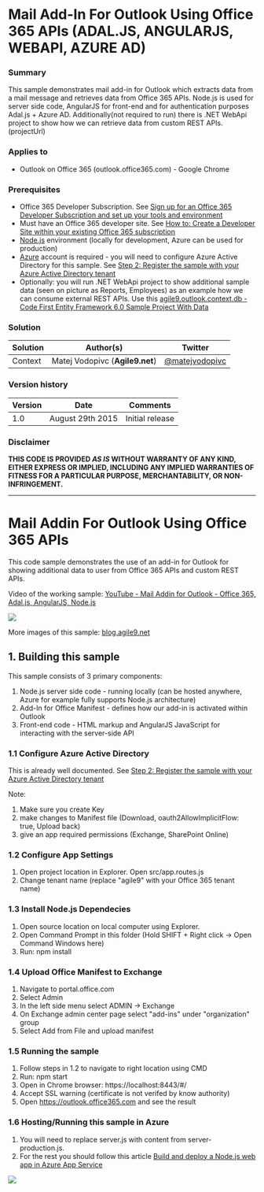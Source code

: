 # Mail Add-In For Outlook Using Office 365 APIs (ADAL.JS, ANGULARJS, WEBAPI, AZURE AD) #

### Summary ###
This sample demonstrates mail add-in for Outlook which extracts data from a mail message and retrieves data from Office 365 APIs. Node.js is used for server side code, AngularJS for front-end and for authentication purposes Adal.js + Azure AD. Additionally(not required to run) there is .NET WebApi project to show how we can retrieve data from custom REST APIs. (projectUrl)

### Applies to ###
-  Outlook on Office 365 (outlook.office365.com) - Google Chrome

### Prerequisites ###
-  Office 365 Developer Subscription. See [Sign up for an Office 365 Developer Subscription and set up your tools and environment](https://msdn.microsoft.com/EN-US/library/office/fp179924.aspx)
-  Must have an Office 365 developer site. See [How to: Create a Developer Site within your existing Office 365 subscription](https://msdn.microsoft.com/en-us/library/office/jj692554.aspx)
-  [Node.js](https://nodejs.org) environment (locally for development, Azure can be used for production)
- [Azure](http://azure.microsoft.com) account is required - you will need to configure Azure Active Directory for this sample. See [Step 2: Register the sample with your Azure Active Directory tenant](https://github.com/AzureADSamples/SinglePageApp-AngularJS-DotNet#step-2--register-the-sample-with-your-azure-active-directory-tenant)
- Optionally: you will run .NET WebApi project to show additional sample data (seen on picture as Reports, Employees) as an example how we can consume external REST APIs. Use this [agile9.outlook.context.db - Code First Entity Framework 6.0 Sample Project With Data](https://github.com/matejv1/agile9.outlook.context.db)

### Solution ###
Solution | Author(s) | Twitter
---------|-----------|--------
Context  | Matej Vodopivc (**Agile9.net**) | [@matejvodopivc](https://twitter.com/matejvodopivc)



### Version history ###
Version  | Date | Comments
---------| -----| --------
1.0  | August 29th 2015 | Initial release

### Disclaimer ###
**THIS CODE IS PROVIDED *AS IS* WITHOUT WARRANTY OF ANY KIND, EITHER EXPRESS OR IMPLIED, INCLUDING ANY IMPLIED WARRANTIES OF FITNESS FOR A PARTICULAR PURPOSE, MERCHANTABILITY, OR NON-INFRINGEMENT.**


----------

# Mail Addin For Outlook Using Office 365 APIs #
This code sample demonstrates the use of an add-in for Outlook for showing additional data to user from Office 365 APIs and custom REST APIs.

Video of the working sample:  [YouTube - Mail Addin for Outlook - Office 365, Adal.js, AngularJS, Node.js](https://www.youtube.com/watch?v=EhppDWba6XY)

![](https://agile9blog.files.wordpress.com/2015/08/snagit0.png?w=672&h=372&crop=1)

More images of this sample: [blog.agile9.net](http://blog.agile9.net/2015/08/18/mail-addin-for-outlook-using-office-365-apis-adal-js-angularjs-webapi-azure-ad/)

## 1. Building this sample ##
This sample consists of 3 primary components:

1. Node.js server side code - running locally (can be hosted anywhere, Azure for example fully supports Node.js architecture)
2. Add-In for Office Manifest - defines how our add-in is activated within Outlook
3. Front-end code - HTML markup and AngularJS JavaScript for interacting with the server-side API


### 1.1 Configure Azure Active Directory ###

This is already well documented. See [Step 2: Register the sample with your Azure Active Directory tenant](https://github.com/AzureADSamples/SinglePageApp-AngularJS-DotNet#step-2--register-the-sample-with-your-azure-active-directory-tenant)

Note:
1. Make sure you create Key
2. make changes to Manifest file (Download, oauth2AllowImplicitFlow: true, Upload back)
3. give an app required permissions (Exchange, SharePoint Online)

### 1.2 Configure App Settings ###

1. Open project location in Explorer. Open src/app.routes.js
2. Change tenant name (replace "agile9" with your Office 365 tenant name)

### 1.3 Install Node.js Dependecies ###

1. Open source location on local computer using Explorer. 
2. Open Command Prompt in this folder (Hold SHIFT + Right click -> Open Command Windows here)
3. Run: npm install

### 1.4 Upload Office Manifest to Exchange ###

1. Navigate to portal.office.com
2. Select Admin
3. In the left side menu select ADMIN -> Exchange
4. On Exchange admin center page select "add-ins" under "organization" group
5. Select Add from File and upload manifest

### 1.5 Running the sample

1. Follow steps in 1.2 to navigate to right location using CMD
2. Run: npm start
3. Open in Chrome browser: https://localhost:8443/#/ 
4. Accept SSL warning (certificate is not verifed by know authority)
5. Open https://outlook.office365.com and see the result

### 1.6 Hosting/Running this sample in Azure 

1. You will need to replace server.js with content from server-production.js. 
2. For the rest you should follow this article [Build and deploy a Node.js web app in Azure App Service](https://azure.microsoft.com/en-us/documentation/articles/web-sites-nodejs-develop-deploy-mac/?utm_content=buffer1e07e&utm_medium=social&utm_source=twitter.com&utm_campaign=buffer)
 
<img src="https://pnptelemetry.azurewebsites.net/pnp-officeaddins/samples/Outlook.RelatedData" />
